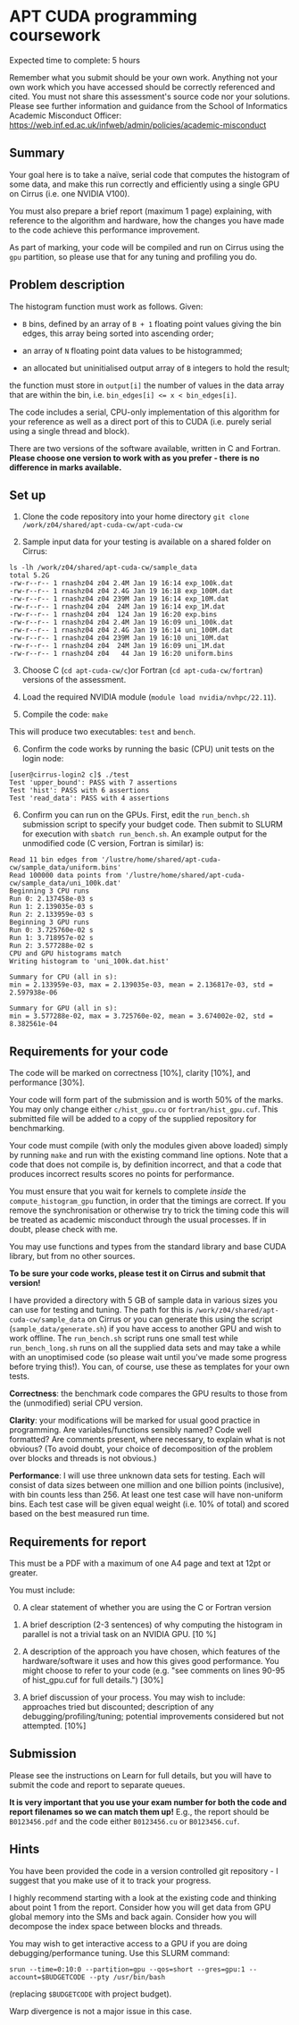 # APT CUDA programming coursework

Expected time to complete: 5 hours

Remember what you submit should be your own work. Anything not your
own work which you have accessed should be correctly referenced and
cited. You must not share this assessment's source code nor your
solutions. Please see further information and guidance from the School
of Informatics Academic Misconduct Officer:
https://web.inf.ed.ac.uk/infweb/admin/policies/academic-misconduct

## Summary

Your goal here is to take a naïve, serial code that computes the
histogram of some data, and make this run correctly and efficiently
using a single GPU on Cirrus (i.e. one NVIDIA V100).

You must also prepare a brief report (maximum 1 page) explaining, with
reference to the algorithm and hardware, how the changes you have made
to the code achieve this performance improvement.

As part of marking, your code will be compiled and run on Cirrus using
the `gpu` partition, so please use that for any tuning and
profiling you do.

## Problem description

The histogram function must work as follows. Given:

- `B` bins, defined by an array of `B + 1` floating point values
  giving the bin edges, this array being sorted into ascending order;

- an array of `N` floating point data values to be histogrammed;

- an allocated but uninitialised output array of `B` integers to hold
  the result;

the function must store in `output[i]` the number of values in the
data array that are within the bin, i.e. `bin_edges[i] <= x < bin_edges[i]`.

The code includes a serial, CPU-only implementation of this algorithm
for your reference as well as a direct port of this to CUDA (i.e.
purely serial using a single thread and block).

There are two versions of the software available, written in C and
Fortran. **Please choose one version to work with as you prefer -
there is no difference in marks available.**

## Set up

1. Clone the code repository into your home directory
`git clone /work/z04/shared/apt-cuda-cw/apt-cuda-cw`

2. Sample input data for your testing is available on a shared folder
on Cirrus:
```
ls -lh /work/z04/shared/apt-cuda-cw/sample_data
total 5.2G
-rw-r--r-- 1 rnashz04 z04 2.4M Jan 19 16:14 exp_100k.dat
-rw-r--r-- 1 rnashz04 z04 2.4G Jan 19 16:18 exp_100M.dat
-rw-r--r-- 1 rnashz04 z04 239M Jan 19 16:14 exp_10M.dat
-rw-r--r-- 1 rnashz04 z04  24M Jan 19 16:14 exp_1M.dat
-rw-r--r-- 1 rnashz04 z04  124 Jan 19 16:20 exp.bins
-rw-r--r-- 1 rnashz04 z04 2.4M Jan 19 16:09 uni_100k.dat
-rw-r--r-- 1 rnashz04 z04 2.4G Jan 19 16:14 uni_100M.dat
-rw-r--r-- 1 rnashz04 z04 239M Jan 19 16:10 uni_10M.dat
-rw-r--r-- 1 rnashz04 z04  24M Jan 19 16:09 uni_1M.dat
-rw-r--r-- 1 rnashz04 z04   44 Jan 19 16:20 uniform.bins
```

3. Choose C (`cd apt-cuda-cw/c`)or Fortran (`cd apt-cuda-cw/fortran`)
versions of the assessment.

4. Load the required NVIDIA module (`module load nvidia/nvhpc/22.11`).

5. Compile the code: `make`

This will produce two executables: `test` and `bench`.

6. Confirm the code works by running the basic (CPU) unit tests on the login node:

```
[user@cirrus-login2 c]$ ./test 
Test 'upper_bound': PASS with 7 assertions
Test 'hist': PASS with 6 assertions
Test 'read_data': PASS with 4 assertions
```

6. Confirm you can run on the GPUs. First, edit the `run_bench.sh`
submission script to specify your budget code. Then submit to SLURM
for execution with `sbatch run_bench.sh`. An example output for the
unmodified code (C version, Fortran is similar) is:

```
Read 11 bin edges from '/lustre/home/shared/apt-cuda-cw/sample_data/uniform.bins'
Read 100000 data points from '/lustre/home/shared/apt-cuda-cw/sample_data/uni_100k.dat'
Beginning 3 CPU runs
Run 0: 2.137458e-03 s
Run 1: 2.139035e-03 s
Run 2: 2.133959e-03 s
Beginning 3 GPU runs
Run 0: 3.725760e-02 s
Run 1: 3.718957e-02 s
Run 2: 3.577288e-02 s
CPU and GPU histograms match
Writing histogram to 'uni_100k.dat.hist'

Summary for CPU (all in s):
min = 2.133959e-03, max = 2.139035e-03, mean = 2.136817e-03, std = 2.597938e-06

Summary for GPU (all in s):
min = 3.577288e-02, max = 3.725760e-02, mean = 3.674002e-02, std = 8.382561e-04
```

## Requirements for your code

The code will be marked on correctness [10%], clarity [10%], and
performance [30%].

Your code will form part of the submission and is worth 50% of the
marks. You may only change either `c/hist_gpu.cu` or
`fortran/hist_gpu.cuf`. This submitted file will be added to a copy of
the supplied repository for benchmarking.

Your code must compile (with only the modules given above loaded)
simply by running `make` and run with the existing command line
options. Note that a code that does not compile is, by definition
incorrect, and that a code that produces incorrect results scores no
points for performance.

You must ensure that you wait for kernels to complete *inside* the
`compute_histogram_gpu` function, in order that the timings are
correct. If you remove the synchronisation or otherwise try to trick
the timing code this will be treated as academic misconduct through
the usual processes. If in doubt, please check with me.

You may use functions and types from the standard library and base
CUDA library, but from no other sources.

**To be sure your code works, please test it on Cirrus and submit that
version!**

I have provided a directory with 5 GB of sample data in various sizes
you can use for testing and tuning. The path for this is
`/work/z04/shared/apt-cuda-cw/sample_data` on Cirrus or you can
generate this using the script (`sample_data/generate.sh`) if you have
access to another GPU and wish to work offline. The `run_bench.sh`
script runs one small test while `run_bench_long.sh` runs on all the
supplied data sets and may take a while with an unoptimised code (so
please wait until you've made some progress before trying this!). You
can, of course, use these as templates for your own tests.

**Correctness**: the benchmark code compares the GPU results to those from
the (unmodified) serial CPU version.

**Clarity**: your modifications will be marked for usual good practice
in programming. Are variables/functions sensibly named? Code well
formatted? Are comments present, where necessary, to explain what is
not obvious? (To avoid doubt, your choice of decomposition of the
problem over blocks and threads is not obvious.)

**Performance**: I will use three unknown data sets for testing. Each
will consist of data sizes between one million and one billion points
(inclusive), with bin counts less than 256. At least one test case
will have non-uniform bins. Each test case will be given equal weight
(i.e. 10% of total) and scored based on the best measured run time.


## Requirements for report

This must be a PDF with a maximum of one A4 page and text at 12pt or
greater.

You must include:

0. A clear statement of whether you are using the C or Fortran version

1. A brief description (2-3 sentences) of why computing the histogram
   in parallel is not a trivial task on an NVIDIA GPU. [10 %]

2. A description of the approach you have chosen, which features of
   the hardware/software it uses and how this gives good
   performance. You might choose to refer to your code (e.g. "see
   comments on lines 90-95 of hist_gpu.cuf for full details.") [30%]

3. A brief discussion of your process. You may wish to include: approaches
   tried but discounted; description of any debugging/profiling/tuning;
   potential improvements considered but not attempted. [10%]

## Submission

Please see the instructions on Learn for full details, but you will
have to submit the code and report to separate queues.

**It is very important that you use your exam number for both the code
and report filenames so we can match them up!** E.g., the report should
be `B0123456.pdf` and the code either `B0123456.cu` or `B0123456.cuf`.

## Hints

You have been provided the code in a version controlled git
repository - I suggest that you make use of it to track your progress.

I highly recommend starting with a look at the existing code and
thinking about point 1 from the report. Consider how you will get data
from GPU global memory into the SMs and back again. Consider how you
will decompose the index space between blocks and threads.

You may wish to get interactive access to a GPU if you are doing
debugging/performance tuning. Use this SLURM command:
```
srun --time=0:10:0 --partition=gpu --qos=short --gres=gpu:1 --account=$BUDGETCODE --pty /usr/bin/bash
```
(replacing `$BUDGETCODE` with project budget).

Warp divergence is not a major issue in this case.
